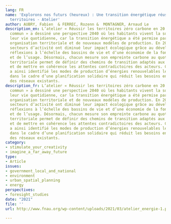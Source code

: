 ```yaml
---
lang: FR
name: 'Explorons nos futurs (heureux) : Une transition énergétique réussie par les
  territoires - Atelier'
author: AUBRY, Fabien  & FERREC, Rozenn &  MONTAGNER, Arnaud Le
description_en: L’atelier « Réussir les territoires zéro carbone en 20 ans, un défi
  commun » a dessiné une perspective 2040 où les habitants vivent la sobriété dans
  leur vie quotidienne, car la transition énergétique a été permise par une nouvelle
  organisation territoriale et de nouveaux modèles de production. En 2040, tous les
  secteurs d’activité ont diminué leur impact écologique grâce au développement des
  réflexions à l’échelle des bassins de vie et d’une économie de la fonctionnalité
  et de l’usage. Désormais, chacun mesure son empreinte carbone au quotidien. La planification
  territoriale permet de définir des chemins de transition adaptés aux territoires
  et de mettre en cohérence les attentes contradictoires des acteurs. Chaque territoire
  a ainsi identifié les modes de production d’énergies renouvelables les plus efficaces
  dans le cadre d’une planification solidaire qui réduit les besoins en extension
  des réseaux existants.
description_fr: L’atelier « Réussir les territoires zéro carbone en 20 ans, un défi
  commun » a dessiné une perspective 2040 où les habitants vivent la sobriété dans
  leur vie quotidienne, car la transition énergétique a été permise par une nouvelle
  organisation territoriale et de nouveaux modèles de production. En 2040, tous les
  secteurs d’activité ont diminué leur impact écologique grâce au développement des
  réflexions à l’échelle des bassins de vie et d’une économie de la fonctionnalité
  et de l’usage. Désormais, chacun mesure son empreinte carbone au quotidien. La planification
  territoriale permet de définir des chemins de transition adaptés aux territoires
  et de mettre en cohérence les attentes contradictoires des acteurs. Chaque territoire
  a ainsi identifié les modes de production d’énergies renouvelables les plus efficaces
  dans le cadre d’une planification solidaire qui réduit les besoins en extension
  des réseaux existants.
category:
- stimulate_your_creativity
- imagine_a_far_away_future
type:
- Article
issues:
- government_local_and_national
- environment
- urban_spatial_planning
- energy
perspectives:
- foresight_studies
date: "2021"
file: ''
url: http://www.fnau.org/wp-content/uploads/2021/03/atelier_energie-1.pdf

---
```

